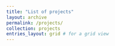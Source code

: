```yaml
---
title: "List of projects"
layout: archive
permalink: /projects/
collection: projects 
entries_layout: grid # for a grid view
---
```

